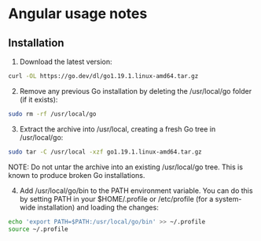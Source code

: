 
# Angular usage notes

## Installation

1. Download the latest version:

```sh
curl -OL https://go.dev/dl/go1.19.1.linux-amd64.tar.gz
```

2. Remove any previous Go installation by deleting the /usr/local/go folder (if it exists):

```sh
sudo rm -rf /usr/local/go
```

3. Extract the archive into /usr/local, creating a fresh Go tree in /usr/local/go:

```sh
sudo tar -C /usr/local -xzf go1.19.1.linux-amd64.tar.gz
```

NOTE: Do not untar the archive into an existing /usr/local/go tree. This is known to produce broken Go installations.

4. Add /usr/local/go/bin to the PATH environment variable. You can do this by setting PATH in your $HOME/.profile or /etc/profile (for a system-wide installation) and loading the changes:

```sh
echo 'export PATH=$PATH:/usr/local/go/bin' >> ~/.profile
source ~/.profile
```


